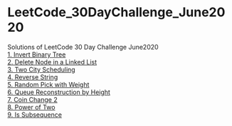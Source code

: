# LeetCode_30DayChallenge_June2020
Solutions of LeetCode 30 Day Challenge June2020
<br>
<a href="https://github.com/AditiKhandelwal/LeetCode_30DayChallenge_June2020/blob/master/1.java">1. Invert Binary Tree</a>
<br>
<a href="https://github.com/AditiKhandelwal/LeetCode_30DayChallenge_June2020/blob/master/2.java">2. Delete Node in a Linked List</a>
<br>
<a href="https://github.com/AditiKhandelwal/LeetCode_30DayChallenge_June2020/blob/master/3.cpp">3. Two City Scheduling</a>
<br>
<a href="https://github.com/AditiKhandelwal/LeetCode_30DayChallenge_June2020/blob/master/4.cpp">4. Reverse String</a>
<br>
<a href="https://github.com/AditiKhandelwal/LeetCode_30DayChallenge_June2020/blob/master/5.java">5. Random Pick with Weight</a>
<br>
<a href="https://github.com/AditiKhandelwal/LeetCode_30DayChallenge_June2020/blob/master/6.cpp">6. Queue Reconstruction by Height</a>
<br>
<a href="https://github.com/AditiKhandelwal/LeetCode_30DayChallenge_June2020/blob/master/7.cpp">7. Coin Change 2</a>
<br>
<a href="https://github.com/AditiKhandelwal/LeetCode_30DayChallenge_June2020/blob/master/8.cpp">8. Power of Two</a>
<br>
<a href="https://github.com/AditiKhandelwal/LeetCode_30DayChallenge_June2020/blob/master/9.cpp">9. Is Subsequence</a>



